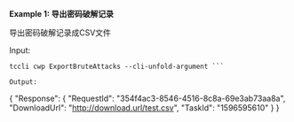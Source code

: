 **Example 1: 导出密码破解记录**

导出密码破解记录成CSV文件

Input: 

```
tccli cwp ExportBruteAttacks --cli-unfold-argument ```

Output: 
```
{
    "Response": {
        "RequestId": "354f4ac3-8546-4516-8c8a-69e3ab73aa8a",
        "DownloadUrl": "http://download.url/test.csv",
        "TaskId": "1596595610"
    }
}
```

